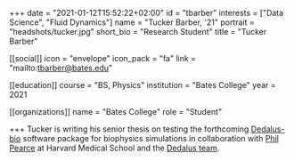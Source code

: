 +++
date = "2021-01-12T15:52:22+02:00"
id = "tbarber"
interests = ["Data Science", "Fluid Dynamics"]
name = "Tucker Barber, '21"
portrait = "headshots/tucker.jpg"
short_bio = "Research Student"
title = "Tucker Barber"

[[social]]
    icon = "envelope"
    icon_pack = "fa"
    link = "mailto:tbarber@bates.edu"

[[education]]
    course = "BS, Physics"
    institution = "Bates College"
    year = 2021

[[organizations]]
    name = "Bates College"
    role = "Student"

+++ 
Tucker is writing his senior thesis on testing the forthcoming [Dedalus-bio](project/redu) software package for biophysics simulations in collaboration with [Phil Pearce](https://scholar.harvard.edu/ppearce/home) at Harvard Medical School and the [Dedalus team](https://dedalus-project.org/about/).



